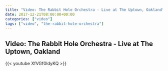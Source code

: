 ```yaml
---
title: "Video: The Rabbit Hole Orchestra - Live at The Uptown, Oakland"
date: 2017-12-21T08:00:00+00:00
categories: ["video"]
tags: ["video", "the-rabbit-hole-orchestra"]
---
```


## Video: The Rabbit Hole Orchestra - Live at The Uptown, Oakland

{{< youtube XfVGf0ldyKQ >}}